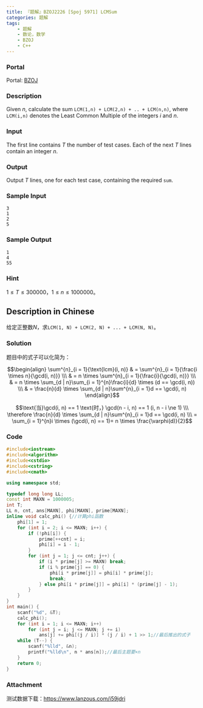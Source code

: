 ```yaml
---
title: 『题解』BZOJ2226 [Spoj 5971] LCMSum
categories: 题解
tags:
    - 题解
    - 数论，数学
    - BZOJ
    - C++
---
```


### Portal

Portal: [BZOJ](https://www.lydsy.com/JudgeOnline/problem.php?id=2226)

### Description

Given $n$, calculate the sum `LCM(1,n) + LCM(2,n) + .. + LCM(n,n)`, where `LCM(i,n)` denotes the Least Common Multiple of the integers $i$ and $n$.

### Input

The first line contains $T$ the number of test cases. Each of the next $T$ lines contain an integer $n$.

### Output

Output $T$ lines, one for each test case, containing the required `sum`.

### Sample Input

```
3
1
2
5
```

### Sample Output

```
1
4
55
```

### Hint

$1 \le T \le 300000$，$1 \le n \le 1000000$。

## Description in Chinese

给定正整数$N$，求`LCM(1, N) + LCM(2, N) + ... + LCM(N, N)`。

### Solution

题目中的式子可以化简为：

$$\begin{align} \sum^{n}_{i = 1}{\text{lcm}(i, n)} & = \sum^{n}_{i = 1}{\frac{i \times n}{\gcd(i, n)}} \\\ & = n \times \sum^{n}_{i = 1}{\frac{i}{\gcd(i, n)}} \\\ & = n \times \sum_{d | n}\sum_{i = 1}^{n}\frac{i}{d} \times (d == \gcd(i, n)) \\\ & = \frac{n}{d} \times \sum_{d | n}\sum^{n}_{i = 1}d == \gcd(i, n) \end{align}$$

$$\text{当}\gcd(i, n) == 1 \text{时，} \gcd(n - i, n) == 1 (i, n - i \ne 1) \\\ \therefore \frac{n}{d} \times \sum_{d | n}\sum^{n}_{i = 1}d == \gcd(i, n) \\\ = \sum_{i = 1}^{n}i \times (\gcd(i, n) == 1)= n \times \frac{\varphi(d)}{2}$$

### Code

```cpp
#include<iostream>
#include<algorithm>
#include<cstdio>
#include<cstring>
#include<cmath>

using namespace std;

typedef long long LL;
const int MAXN = 1000005;
int T;
LL n, cnt, ans[MAXN], phi[MAXN], prime[MAXN];
inline void calc_phi() {//计算phi函数
    phi[1] = 1;
    for (int i = 2; i <= MAXN; i++) {
        if (!phi[i]) {
            prime[++cnt] = i;
            phi[i] = i - 1;
        }
        for (int j = 1; j <= cnt; j++) {
            if (i * prime[j] >= MAXN) break;
            if (i % prime[j] == 0) {
                phi[i * prime[j]] = phi[i] * prime[j];
                break;
            } else phi[i * prime[j]] = phi[i] * (prime[j] - 1);
        }
    }
}
int main() {
    scanf("%d", &T);
    calc_phi();
    for (int i = 1; i <= MAXN; i++)
        for (int j = i; j <= MAXN; j += i)
            ans[j] += phi[(j / i)] * (j / i) + 1 >> 1;//最后推出的式子
    while (T--) {
        scanf("%lld", &n);
        printf("%lld\n", n * ans[n]);//最后主题要×n
    }
    return 0;
}
```

### Attachment

测试数据下载：https://www.lanzous.com/i59jdri